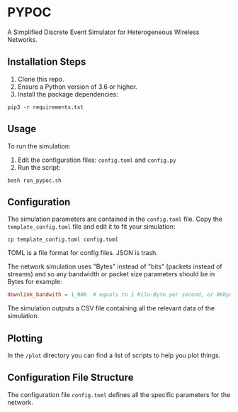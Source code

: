 # PYPOC
A Simplified Discrete Event Simulator for Heterogeneous Wireless Networks.

## Installation Steps
1. Clone this repo. 
2. Ensure a Python version of 3.6 or higher.
3. Install the package dependencies:
```
pip3 -r requirements.txt 
```

## Usage
To run the simulation:
1. Edit the configuration files: `config.toml` and `config.py`
2. Run the script:

```
bash run_pypoc.sh
```

## Configuration

The simulation parameters are contained in the `config.toml` file. Copy the `template_config.toml` file and edit it to fit your simulation:
```
cp template_config.toml config.toml
```

TOML is a file format for config files. JSON is trash.

The network simulation uses "Bytes" instead of "bits" (packets instead of streams) and so any bandwidth or packet size parameters should be in Bytes for example:

```toml
downlink_bandwith = 1_000  # equals to 1 Kilo-Byte per second, or 8Kbps
```

The simulation outputs a CSV file containing all the relevant data of the simulation.

## Plotting
In the `/plot` directory you can find a list of scripts to help you plot things.

## Configuration File Structure
The configuration file `config.toml` defines all the specific parameters for the network. 


